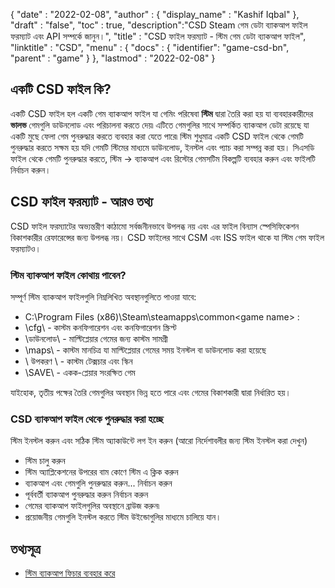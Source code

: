 {
  "date" : "2022-02-08",
  "author" : {
    "display_name" : "Kashif Iqbal"
},
  "draft" : "false",
  "toc" : true,
  "description":"CSD Steam গেম ডেটা ব্যাকআপ ফাইল ফরম্যাট এবং API সম্পর্কে জানুন।",
  "title" : "CSD ফাইল ফরম্যাট - স্টিম গেম ডেটা ব্যাকআপ ফাইল",
  "linktitle" : "CSD",
  "menu" : {
    "docs" : {
      "identifier": "game-csd-bn",
      "parent" : "game"
}
},
  "lastmod" : "2022-02-08"
}

## একটি CSD ফাইল কি?

একটি CSD ফাইল হল একটি গেম ব্যাকআপ ফাইল যা গেমিং পরিষেবা **স্টিম** দ্বারা তৈরি করা হয় যা ব্যবহারকারীদের **ভালভ** গেমগুলি ডাউনলোড এবং পরিচালনা করতে দেয়৷ এটিতে গেমগুলির সাথে সম্পর্কিত ব্যাকআপ ডেটা রয়েছে যা একটি মুছে ফেলা গেম পুনরুদ্ধার করতে ব্যবহার করা যেতে পারে৷ স্টিম শুধুমাত্র একটি CSD ফাইল থেকে গেমটি পুনরুদ্ধার করতে সক্ষম হয় যদি গেমটি স্টিমের মাধ্যমে ডাউনলোড, ইনস্টল এবং প্যাচ করা সম্পন্ন করা হয়। সিএসডি ফাইল থেকে গেমটি পুনরুদ্ধার করতে, স্টিম → ব্যাকআপ এবং রিস্টোর গেমসটিম বিকল্পটি ব্যবহার করুন এবং ফাইলটি নির্বাচন করুন।

## CSD ফাইল ফরম্যাট - আরও তথ্য

CSD ফাইল ফরম্যাটের অভ্যন্তরীণ কাঠামো সর্বজনীনভাবে উপলব্ধ নয় এবং এর ফাইল বিন্যাস স্পেসিফিকেশন বিকাশকারীর রেফারেন্সের জন্য উপলব্ধ নয়। CSD ফাইলের সাথে CSM এবং ISS ফাইল থাকে যা স্টিম গেম ফাইল ফরম্যাটও।

### স্টিম ব্যাকআপ ফাইল কোথায় পাবেন?

সম্পূর্ণ স্টিম ব্যাকআপ ফাইলগুলি নিম্নলিখিত অবস্থানগুলিতে পাওয়া যাবে:

 * C:\Program Files (x86)\Steam\steamapps\common\<game name> \:
 * \cfg\ - কাস্টম কনফিগারেশন এবং কনফিগারেশন স্ক্রিপ্ট
 * \ডাউনলোড\ - মাল্টিপ্লেয়ার গেমের জন্য কাস্টম সামগ্রী
 * \maps\ - কাস্টম মানচিত্র যা মাল্টিপ্লেয়ার গেমের সময় ইনস্টল বা ডাউনলোড করা হয়েছে
 * \ উপকরণ \ - কাস্টম টেক্সচার এবং স্কিন
 * \SAVE\ - একক-প্লেয়ার সংরক্ষিত গেম

যাইহোক, তৃতীয় পক্ষের তৈরি গেমগুলির অবস্থান ভিন্ন হতে পারে এবং গেমের বিকাশকারী দ্বারা নির্ধারিত হয়।

### CSD ব্যাকআপ ফাইল থেকে পুনরুদ্ধার করা হচ্ছে

স্টিম ইনস্টল করুন এবং সঠিক স্টিম অ্যাকাউন্টে লগ ইন করুন (আরো নির্দেশাবলীর জন্য স্টিম ইনস্টল করা দেখুন)
 * স্টিম চালু করুন
 * স্টিম অ্যাপ্লিকেশনের উপরের বাম কোণে স্টিম এ ক্লিক করুন
 * ব্যাকআপ এবং গেমগুলি পুনরুদ্ধার করুন... নির্বাচন করুন
 * পূর্ববর্তী ব্যাকআপ পুনরুদ্ধার করুন নির্বাচন করুন
 * গেমের ব্যাকআপ ফাইলগুলির অবস্থানে ব্রাউজ করুন৷
 * প্রয়োজনীয় গেমগুলি ইনস্টল করতে স্টিম উইন্ডোগুলির মাধ্যমে চালিয়ে যান।

## তথ্যসূত্র

 * [স্টিম ব্যাকআপ ফিচার ব্যবহার করে](https://help.steampowered.com/en/faqs/view/4593-5CB7-DC3C-64F0)

